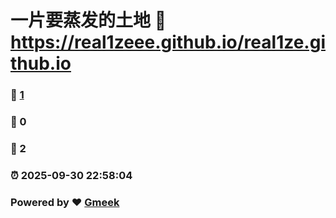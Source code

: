 # 一片要蒸发的土地 :link: https://real1zeee.github.io/real1ze.github.io 
### :page_facing_up: [1](https://real1zeee.github.io/real1ze.github.io/tag.html) 
### :speech_balloon: 0 
### :hibiscus: 2 
### :alarm_clock: 2025-09-30 22:58:04 
### Powered by :heart: [Gmeek](https://github.com/Meekdai/Gmeek)
